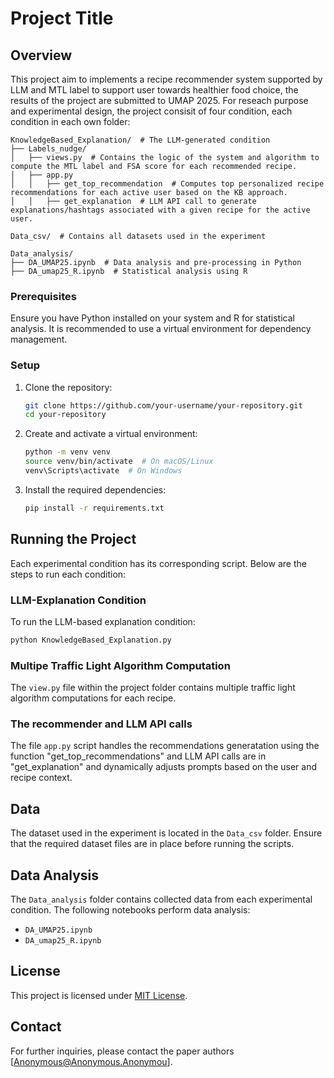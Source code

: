 # Project Title

## Overview
This project aim to implements a recipe recommender system supported by LLM and MTL label to support user towards healthier food choice, the results of the project are submitted to UMAP 2025. For reseach purpose and experimental design, the project consisit of four condition, each condition in each own folder:


```
KnowledgeBased_Explanation/  # The LLM-generated condition
├── Labels_nudge/
│   ├── views.py  # Contains the logic of the system and algorithm to compute the MTL label and FSA score for each recommended recipe.
│   ├── app.py  
│   │   ├── get_top_recommendation  # Computes top personalized recipe recommendations for each active user based on the KB approach.
│   │   ├── get_explanation  # LLM API call to generate explanations/hashtags associated with a given recipe for the active user.

Data_csv/  # Contains all datasets used in the experiment

Data_analysis/
├── DA_UMAP25.ipynb  # Data analysis and pre-processing in Python
├── DA_umap25_R.ipynb  # Statistical analysis using R
```



### Prerequisites
Ensure you have Python installed on your system and R for statistical analysis. It is recommended to use a virtual environment for dependency management.

### Setup
1. Clone the repository:
   ```sh
   git clone https://github.com/your-username/your-repository.git
   cd your-repository
   ```

2. Create and activate a virtual environment:
   ```sh
   python -m venv venv
   source venv/bin/activate  # On macOS/Linux
   venv\Scripts\activate  # On Windows
   ```

3. Install the required dependencies:
   ```sh
   pip install -r requirements.txt
   ```

## Running the Project
Each experimental condition has its corresponding script. Below are the steps to run each condition:

### LLM-Explanation Condition
To run the LLM-based explanation condition:
```sh
python KnowledgeBased_Explanation.py
```

### Multipe Traffic Light  Algorithm Computation
The `view.py` file within the project folder contains multiple traffic light algorithm computations for each recipe.


### The recommender and LLM API calls
The file `app.py` script handles the recommendations generatation using the function "get_top_recommendations" and LLM API calls are in "get_explanation" and dynamically adjusts prompts based on 
the user and recipe context.


## Data
The dataset used in the experiment is located in the `Data_csv` folder. Ensure that the required dataset files are in place before running the scripts.

## Data Analysis
The `Data_analysis` folder contains collected data from each experimental condition. The following notebooks perform data analysis:
- `DA_UMAP25.ipynb`
- `DA_umap25_R.ipynb`


## License
This project is licensed under [MIT License](LICENSE).

## Contact
For further inquiries, please contact the paper authors [Anonymous@Anonymous.Anonymou].
